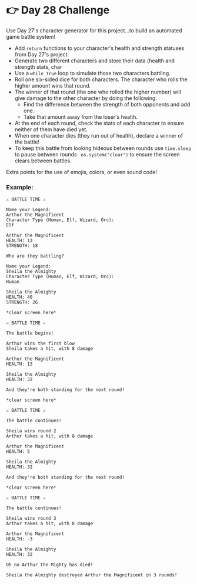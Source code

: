 # 👉 Day 28 Challenge

Use Day 27's character generator for this project...to build an automated game battle system!

- Add `return` functions to your character's health and strength statuses from Day 27's project.
- Generate two different characters and store their data (health and strength stats, char
- Use a `while True` loop to simulate those two characters battling.
- Roll one six-sided dice for both characters. The character who rolls the higher amount wins that round.
- The winner of that round (the one who rolled the higher number) will give damage to the other character by doing the following:
  - Find the difference between the strength of both opponents and add one.
  - Take that amount away from the loser's health.
- At the end of each round, check the stats of each character to ensure neither of them have died yet.
- When one character dies (they run out of health), declare a winner of the battle!
- To keep this battle from looking hideous between rounds use `time.sleep` to pause between rounds ` os.system("clear")` to ensure the screen clears between battles.

Extra points for the use of emojis, colors, or even sound code!

### Example:

```
⚔️ BATTLE TIME ⚔️

Name your Legend:
Arthur the Magnificent
Character Type (Human, Elf, Wizard, Orc):
Elf

Arthur the Magnificent
HEALTH: 13
STRENGTH: 18

Who are they battling?

Name your Legend:
Sheila the Almighty
Character Type (Human, Elf, Wizard, Orc):
Human

Sheila the Almighty
HEALTH: 40
STRENGTH: 26

*clear screen here*

⚔️ BATTLE TIME ⚔️

The battle begins!

Arthur wins the first blow
Sheila takes a hit, with 8 damage

Arthur the Magnificent
HEALTH: 13

Sheila the Almighty
HEALTH: 32

And they're both standing for the next round!

*clear screen here*

⚔️ BATTLE TIME ⚔️

The battle continues!

Sheila wins round 2
Arthur takes a hit, with 8 damage

Arthur the Magnificent
HEALTH: 5

Sheila the Almighty
HEALTH: 32

And they're both standing for the next round!

*clear screen here*

⚔️ BATTLE TIME ⚔️

The battle continues!

Sheila wins round 3
Arthur takes a hit, with 8 damage

Arthur the Magnificent
HEALTH: -3

Sheila the Almighty
HEALTH: 32

Oh no Arthur the Mighty has died!

Sheila the Almighty destroyed Arthur the Magnificent in 3 rounds!
```

